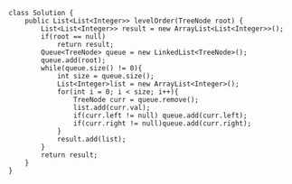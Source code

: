     class Solution {
        public List<List<Integer>> levelOrder(TreeNode root) {
            List<List<Integer>> result = new ArrayList<List<Integer>>();
            if(root == null)
                return result;
            Queue<TreeNode> queue = new LinkedList<TreeNode>();
            queue.add(root);
            while(queue.size() != 0){
                int size = queue.size();
                List<Integer>list = new ArrayList<Integer>();
                for(int i = 0; i < size; i++){
                    TreeNode curr = queue.remove();
                    list.add(curr.val);
                    if(curr.left != null) queue.add(curr.left);
                    if(curr.right != null)queue.add(curr.right);
                }
                result.add(list);
            }
            return result;
        }
    }